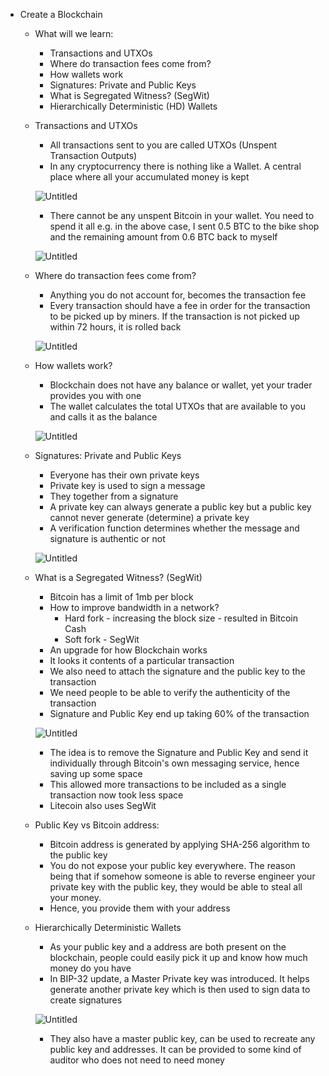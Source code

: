 - Create a Blockchain

  - What will we learn:

    - Transactions and UTXOs
    - Where do transaction fees come from?
    - How wallets work
    - Signatures: Private and Public Keys
    - What is Segregated Witness? (SegWit)
    - Hierarchically Deterministic (HD) Wallets

  - Transactions and UTXOs

    - All transactions sent to you are called UTXOs (Unspent Transaction Outputs)
    - In any cryptocurrency there is nothing like a Wallet. A central place where all your accumulated money is kept

    ![Untitled](A-Z%20Blockchain%20bbc625f3dabd41cb8ac747b3b6f577b8/Untitled%209.png)

    - There cannot be any unspent Bitcoin in your wallet. You need to spend it all e.g. in the above case, I sent 0.5 BTC to the bike shop and the remaining amount from 0.6 BTC back to myself

    ![Untitled](A-Z%20Blockchain%20bbc625f3dabd41cb8ac747b3b6f577b8/Untitled%2010.png)

  - Where do transaction fees come from?

    - Anything you do not account for, becomes the transaction fee
    - Every transaction should have a fee in order for the transaction to be picked up by miners. If the transaction is not picked up within 72 hours, it is rolled back

    ![Untitled](A-Z%20Blockchain%20bbc625f3dabd41cb8ac747b3b6f577b8/Untitled%2011.png)

  - How wallets work?

    - Blockchain does not have any balance or wallet, yet your trader provides you with one
    - The wallet calculates the total UTXOs that are available to you and calls it as the balance

    ![Untitled](A-Z%20Blockchain%20bbc625f3dabd41cb8ac747b3b6f577b8/Untitled%2012.png)

  - Signatures: Private and Public Keys

    - Everyone has their own private keys
    - Private key is used to sign a message
    - They together from a signature
    - A private key can always generate a public key but a public key cannot never generate (determine) a private key
    - A verification function determines whether the message and signature is authentic or not

    ![Untitled](A-Z%20Blockchain%20bbc625f3dabd41cb8ac747b3b6f577b8/Untitled%2013.png)

  - What is a Segregated Witness? (SegWit)

    - Bitcoin has a limit of 1mb per block
    - How to improve bandwidth in a network?
      - Hard fork - increasing the block size - resulted in Bitcoin Cash
      - Soft fork - SegWit
    - An upgrade for how Blockchain works
    - It looks it contents of a particular transaction
    - We also need to attach the signature and the public key to the transaction
    - We need people to be able to verify the authenticity of the transaction
    - Signature and Public Key end up taking 60% of the transaction

    ![Untitled](A-Z%20Blockchain%20bbc625f3dabd41cb8ac747b3b6f577b8/Untitled%2014.png)

    - The idea is to remove the Signature and Public Key and send it individually through Bitcoin's own messaging service, hence saving up some space
    - This allowed more transactions to be included as a single transaction now took less space
    - Litecoin also uses SegWit

  - Public Key vs Bitcoin address:
    - Bitcoin address is generated by applying SHA-256 algorithm to the public key
    - You do not expose your public key everywhere. The reason being that if somehow someone is able to reverse engineer your private key with the public key, they would be able to steal all your money.
    - Hence, you provide them with your address
  - Hierarchically Deterministic Wallets

    - As your public key and a address are both present on the blockchain, people could easily pick it up and know how much money do you have
    - In BIP-32 update, a Master Private key was introduced. It helps generate another private key which is then used to sign data to create signatures

    ![Untitled](A-Z%20Blockchain%20bbc625f3dabd41cb8ac747b3b6f577b8/Untitled%2015.png)

    - They also have a master public key, can be used to recreate any public key and addresses. It can be provided to some kind of auditor who does not need to need money
